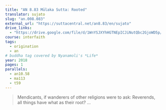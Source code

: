 ```yaml
---
title: "AN 8.83 Mūlaka Sutta: Rooted"
translator: sujato
slug: "an.008.083"
external_url: "https://suttacentral.net/an8.83/en/sujato"
drive_links:
  - "https://drive.google.com/file/d/1WnYSJXYhHGTNEpICJiNutQbc2GjoWD5p/view?usp=drivesdk"
course: interfaith
tags:
  - origination
  - an
# buddha tag covered by Nyanamoli's *Life*
year: 2018
pages: 1
parallels:
  - an10.58
  - ma113
  - t59
---
```


> Mendicants, if wanderers of other religions were to ask: Reverends, all things have what as their root? ...

<!---->
